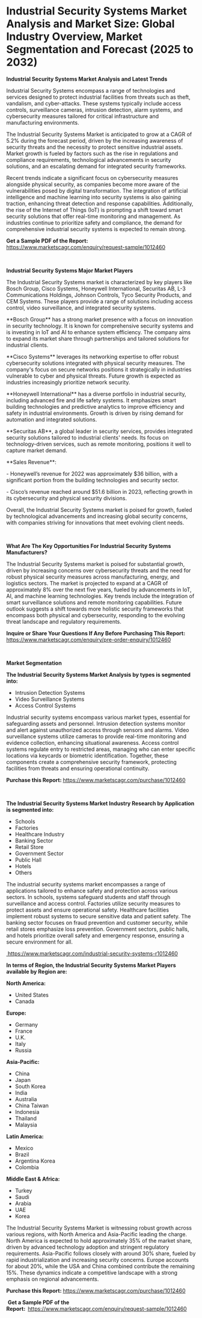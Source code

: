 <p><h1>Industrial Security Systems Market Analysis and Market Size: Global Industry Overview, Market Segmentation and Forecast (2025 to 2032)</h1></p><p><strong>Industrial Security Systems Market Analysis and Latest Trends</strong></p>
<p><p>Industrial Security Systems encompass a range of technologies and services designed to protect industrial facilities from threats such as theft, vandalism, and cyber-attacks. These systems typically include access controls, surveillance cameras, intrusion detection, alarm systems, and cybersecurity measures tailored for critical infrastructure and manufacturing environments.</p><p>The Industrial Security Systems Market is anticipated to grow at a CAGR of 5.2% during the forecast period, driven by the increasing awareness of security threats and the necessity to protect sensitive industrial assets. Market growth is fueled by factors such as the rise in regulations and compliance requirements, technological advancements in security solutions, and an escalating demand for integrated security frameworks.</p><p>Recent trends indicate a significant focus on cybersecurity measures alongside physical security, as companies become more aware of the vulnerabilities posed by digital transformation. The integration of artificial intelligence and machine learning into security systems is also gaining traction, enhancing threat detection and response capabilities. Additionally, the rise of the Internet of Things (IoT) is prompting a shift toward smart security solutions that offer real-time monitoring and management. As industries continue to prioritize safety and compliance, the demand for comprehensive industrial security systems is expected to remain strong.</p></p>
<p><strong>Get a Sample PDF of the Report:&nbsp;</strong> <a href="https://www.marketscagr.com/enquiry/request-sample/1012460?utm_campaign=2529&utm_medium=2&utm_source=Github&utm_content=ia&utm_term=18042025&utm_id=industrial-security-systems">https://www.marketscagr.com/enquiry/request-sample/1012460</a></p>
<p>&nbsp;</p>
<p><strong>Industrial Security Systems Major Market Players</strong></p>
<p><p>The Industrial Security Systems market is characterized by key players like Bosch Group, Cisco Systems, Honeywell International, Securitas AB, L-3 Communications Holdings, Johnson Controls, Tyco Security Products, and CEM Systems. These players provide a range of solutions including access control, video surveillance, and integrated security systems.</p><p>**Bosch Group** has a strong market presence with a focus on innovation in security technology. It is known for comprehensive security systems and is investing in IoT and AI to enhance system efficiency. The company aims to expand its market share through partnerships and tailored solutions for industrial clients.</p><p>**Cisco Systems** leverages its networking expertise to offer robust cybersecurity solutions integrated with physical security measures. The company's focus on secure networks positions it strategically in industries vulnerable to cyber and physical threats. Future growth is expected as industries increasingly prioritize network security.</p><p>**Honeywell International** has a diverse portfolio in industrial security, including advanced fire and life safety systems. It emphasizes smart building technologies and predictive analytics to improve efficiency and safety in industrial environments. Growth is driven by rising demand for automation and integrated solutions.</p><p>**Securitas AB**, a global leader in security services, provides integrated security solutions tailored to industrial clients' needs. Its focus on technology-driven services, such as remote monitoring, positions it well to capture market demand.</p><p>**Sales Revenue**: </p><p>- Honeywell’s revenue for 2022 was approximately $36 billion, with a significant portion from the building technologies and security sector.</p><p>- Cisco’s revenue reached around $51.6 billion in 2023, reflecting growth in its cybersecurity and physical security divisions.</p><p>Overall, the Industrial Security Systems market is poised for growth, fueled by technological advancements and increasing global security concerns, with companies striving for innovations that meet evolving client needs.</p></p>
<p>&nbsp;</p>
<p><strong>What Are The Key Opportunities For Industrial Security Systems Manufacturers?</strong></p>
<p><p>The Industrial Security Systems market is poised for substantial growth, driven by increasing concerns over cybersecurity threats and the need for robust physical security measures across manufacturing, energy, and logistics sectors. The market is projected to expand at a CAGR of approximately 8% over the next five years, fueled by advancements in IoT, AI, and machine learning technologies. Key trends include the integration of smart surveillance solutions and remote monitoring capabilities. Future outlook suggests a shift towards more holistic security frameworks that encompass both physical and cybersecurity, responding to the evolving threat landscape and regulatory requirements.</p></p>
<p><strong>Inquire or Share Your Questions If Any Before Purchasing This Report:</strong> <a href="https://www.marketscagr.com/enquiry/pre-order-enquiry/1012460?utm_campaign=2529&utm_medium=2&utm_source=Github&utm_content=ia&utm_term=18042025&utm_id=industrial-security-systems">https://www.marketscagr.com/enquiry/pre-order-enquiry/1012460</a></p>
<p>&nbsp;</p>
<p><strong>Market Segmentation</strong></p>
<p><strong>The Industrial Security Systems Market Analysis by types is segmented into:</strong></p>
<p><ul><li>Intrusion Detection Systems</li><li>Video Surveillance Systems</li><li>Access Control Systems</li></ul></p>
<p><p>Industrial security systems encompass various market types, essential for safeguarding assets and personnel. Intrusion detection systems monitor and alert against unauthorized access through sensors and alarms. Video surveillance systems utilize cameras to provide real-time monitoring and evidence collection, enhancing situational awareness. Access control systems regulate entry to restricted areas, managing who can enter specific locations via keycards or biometric identification. Together, these components create a comprehensive security framework, protecting facilities from threats and ensuring operational continuity.</p></p>
<p><strong>Purchase this Report:&nbsp;</strong><a href="https://www.marketscagr.com/purchase/1012460?utm_campaign=2529&utm_medium=2&utm_source=Github&utm_content=ia&utm_term=18042025&utm_id=industrial-security-systems">https://www.marketscagr.com/purchase/1012460</a></p>
<p>&nbsp;</p>
<p><strong>The Industrial Security Systems Market Industry Research by Application is segmented into:</strong></p>
<p><ul><li>Schools</li><li>Factories</li><li>Healthcare Industry</li><li>Banking Sector</li><li>Retail Store</li><li>Government Sector</li><li>Public Hall</li><li>Hotels</li><li>Others</li></ul></p>
<p><p>The industrial security systems market encompasses a range of applications tailored to enhance safety and protection across various sectors. In schools, systems safeguard students and staff through surveillance and access control. Factories utilize security measures to protect assets and ensure operational safety. Healthcare facilities implement robust systems to secure sensitive data and patient safety. The banking sector focuses on fraud prevention and customer security, while retail stores emphasize loss prevention. Government sectors, public halls, and hotels prioritize overall safety and emergency response, ensuring a secure environment for all.</p></p>
<p><a href="https://www.marketscagr.com/industrial-security-systems-r1012460?utm_campaign=2529&utm_medium=2&utm_source=Github&utm_content=ia&utm_term=18042025&utm_id=industrial-security-systems">&nbsp;https://www.marketscagr.com/industrial-security-systems-r1012460</a></p>
<p><strong>In terms of Region, the Industrial Security Systems Market Players available by Region are:</strong></p>
<p>
    <p> <strong> North America: </strong>
        <ul>
            <li>United States</li>
            <li>Canada</li>
        </ul>
        </p> 
    <p> <strong> Europe: </strong>
        <ul>
            <li>Germany</li>
            <li>France</li>
            <li>U.K.</li>
            <li>Italy</li>
            <li>Russia</li>
        </ul>
        </p> 
    <p> <strong> Asia-Pacific: </strong>
        <ul>
            <li>China</li>
            <li>Japan</li>
            <li>South Korea</li>
            <li>India</li>
            <li>Australia</li>
            <li>China Taiwan</li>
            <li>Indonesia</li>
            <li>Thailand</li>
            <li>Malaysia</li>
        </ul>
        </p> 
    <p> <strong> Latin America: </strong>
        <ul>
            <li>Mexico</li>
            <li>Brazil</li>
            <li>Argentina Korea</li>
            <li>Colombia</li>
        </ul>
        </p> 
    <p> <strong> Middle East & Africa: </strong>
        <ul>
            <li>Turkey</li>
            <li>Saudi</li>
            <li>Arabia</li>
            <li>UAE</li>
            <li>Korea</li>
        </ul>
    </p>
    </p>
<p><p>The Industrial Security Systems Market is witnessing robust growth across various regions, with North America and Asia-Pacific leading the charge. North America is expected to hold approximately 35% of the market share, driven by advanced technology adoption and stringent regulatory requirements. Asia-Pacific follows closely with around 30% share, fueled by rapid industrialization and increasing security concerns. Europe accounts for about 20%, while the USA and China combined contribute the remaining 15%. These dynamics indicate a competitive landscape with a strong emphasis on regional advancements.</p></p>
<p><strong>Purchase this Report: </strong><a href="https://www.marketscagr.com/purchase/1012460?utm_campaign=2529&utm_medium=2&utm_source=Github&utm_content=ia&utm_term=18042025&utm_id=industrial-security-systems">https://www.marketscagr.com/purchase/1012460</a></p>
<p>&nbsp;<strong>Get a Sample PDF of the Report:&nbsp;&nbsp;</strong><a href="https://www.marketscagr.com/enquiry/request-sample/1012460?utm_campaign=2529&utm_medium=2&utm_source=Github&utm_content=ia&utm_term=18042025&utm_id=industrial-security-systems">https://www.marketscagr.com/enquiry/request-sample/1012460</a></p>
<p><strong></strong></p>
<p><p></p><p></p><p></p></p>